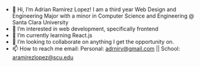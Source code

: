 - 👋 Hi, I’m Adrian Ramirez Lopez! I am a third year Web Design and Engineering Major with a minor in Computer Science and Engineering @ Santa Clara University 
- 👀 I’m interested in web development, specifically frontend
- 🌱 I’m currently learning React.js
- 💞️ I’m looking to collaborate on anything I get the opportunity on.
- 📫 How to reach me email: Personal: adrnirv@gmail.com || School: aramirezlopez@scu.edu

<!---
adrianramirez14/adrianramirez14 is a ✨ special ✨ repository because its `README.md` (this file) appears on your GitHub profile.
You can click the Preview link to take a look at your changes.
--->


<!--
**adrianramirez-03/adrianramirez-03** is a ✨ _special_ ✨ repository because its `README.md` (this file) appears on your GitHub profile.

Here are some ideas to get you started:

- 🔭 I’m currently working on ...
- 🌱 I’m currently learning ...
- 👯 I’m looking to collaborate on ...
- 🤔 I’m looking for help with ...
- 💬 Ask me about ...
- 📫 How to reach me: ...
- 😄 Pronouns: ...
- ⚡ Fun fact: ...
-->
